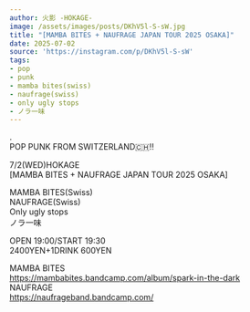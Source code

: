 ```yaml
---
author: 火影 -HOKAGE-
image: /assets/images/posts/DKhV5l-S-sW.jpg
title: "[MAMBA BITES + NAUFRAGE JAPAN TOUR 2025 OSAKA]"
date: 2025-07-02
source: 'https://instagram.com/p/DKhV5l-S-sW'
tags:
- pop
- punk
- mamba bites(swiss)
- naufrage(swiss)
- only ugly stops
- ノラ一味
---
```

.<br>
POP PUNK FROM SWITZERLAND🇨🇭‼️

7/2(WED)HOKAGE<br>
[MAMBA BITES + NAUFRAGE JAPAN TOUR 2025 OSAKA]

MAMBA BITES(Swiss)<br>
NAUFRAGE(Swiss)<br>
Only ugly stops<br>
ノラ一味

OPEN 19:00/START 19:30<br>
2400YEN+1DRINK 600YEN

MAMBA BITES<br>
https://mambabites.bandcamp.com/album/spark-in-the-dark<br>
NAUFRAGE<br>
https://naufrageband.bandcamp.com/